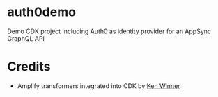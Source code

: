 # auth0demo

Demo CDK project including Auth0 as identity provider for an AppSync GraphQL API

# Credits

- Amplify transformers integrated into CDK by [Ken Winner](https://www.trek10.com/blog/appsync-with-the-aws-cloud-development-kit)
